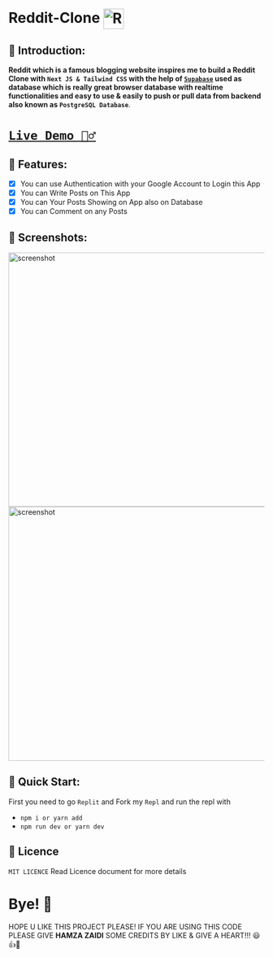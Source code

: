 # Reddit-Clone <img src="https://user-images.githubusercontent.com/52501040/187037052-96038786-673e-40f7-9f29-931702f4bd69.PNG" width="40" height="40" align="center" alt="Reddit icon" />

## 🧮 Introduction:

**Reddit which is a famous blogging website inspires me to build a Reddit Clone with `Next JS & Tailwind CSS` with the help of [**`Supabase`**](https://supabase.com/) used as database which is really great browser database with realtime functionalities and easy to use & easily to push or pull data from backend also known as `PostgreSQL Database`**.

# [`Live Demo 🦹‍♂️`](https://reddit-clone.hamzajaffar.repl.co/)

## 🧮 Features:
- [x] You can use Authentication with your Google Account to Login this App
- [x] You can Write Posts on This App
- [x] You can Your Posts Showing on App also on Database
- [x] You can Comment on any Posts

## 🧮 Screenshots:

<img src="https://user-images.githubusercontent.com/52501040/187036576-90fe2e7e-4494-4493-97eb-81324eff8605.PNG" width="900" height="500" alt="screenshot" />
<img src="https://user-images.githubusercontent.com/52501040/187036579-35ee49b3-2cd5-4949-8abc-9902f831f874.PNG" width="900" height="500" alt="screenshot" />

## 🧮 Quick Start:
First you need to go `Replit` and Fork my `Repl` and run the repl with
- ``` npm i or yarn add ```
- ``` npm run dev or yarn dev ```

## 🧮 Licence
`MIT LICENCE` Read Licence document for more details

# Bye! 👋
HOPE U LIKE THIS PROJECT PLEASE! IF YOU ARE USING THIS CODE PLEASE GIVE **HAMZA ZAIDI** SOME CREDITS BY LIKE & GIVE A HEART!!! 😃👍💛

